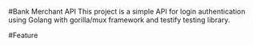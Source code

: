 #Bank Merchant API
This project is a simple API for login authentication using Golang with gorilla/mux framework and testify testing library.

#Feature
